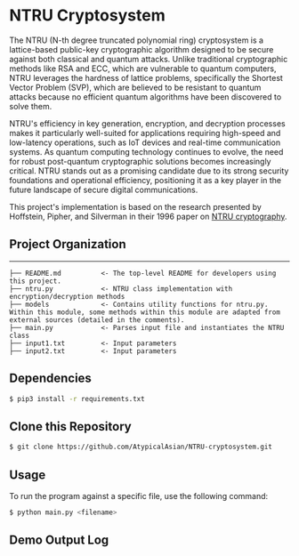 # NTRU Cryptosystem

The NTRU (N-th degree truncated polynomial ring) cryptosystem is a lattice-based public-key cryptographic algorithm designed to be secure against both classical and quantum attacks.
Unlike traditional cryptographic methods like RSA and ECC, which are vulnerable to quantum computers, NTRU leverages the hardness of lattice problems, specifically the Shortest Vector Problem (SVP),
which are believed to be resistant to quantum attacks because no efficient quantum algorithms have been discovered to solve them.

NTRU's efficiency in key generation, encryption, and decryption processes makes it particularly well-suited for applications requiring high-speed and
low-latency operations, such as IoT devices and real-time communication systems. As quantum computing technology continues to evolve, the need for robust post-quantum cryptographic solutions becomes increasingly critical.
NTRU stands out as a promising candidate due to its strong security foundations and operational efficiency, positioning it as a key player in the future landscape of secure digital communications.

This project's implementation is based on the research presented by Hoffstein, Pipher, and Silverman in their 1996 paper on <a href = "https://www.ntru.org/f/hps98.pdf"> NTRU cryptography<a/>.

## Project Organization

---

    ├── README.md          <- The top-level README for developers using this project.
    ├── ntru.py            <- NTRU class implementation with encryption/decryption methods
    ├── models             <- Contains utility functions for ntru.py. Within this module, some methods within this module are adapted from external sources (detailed in the comments).
    ├── main.py            <- Parses input file and instantiates the NTRU class
    ├── input1.txt         <- Input parameters
    ├── input2.txt         <- Input parameters

## Dependencies

```bash
$ pip3 install -r requirements.txt
```

## Clone this Repository

```bash
$ git clone https://github.com/AtypicalAsian/NTRU-cryptosystem.git
```

## Usage
To run the program against a specific file, use the following command:
```bash
$ python main.py <filename>
```

## Demo Output Log


